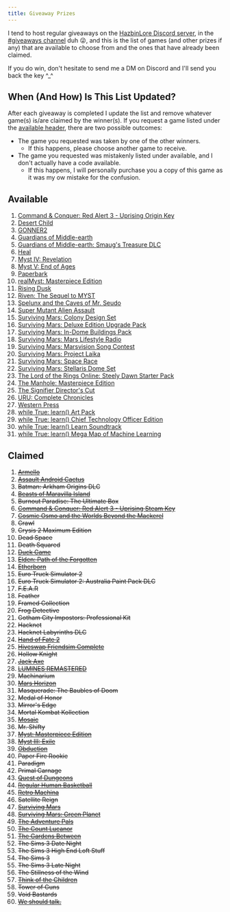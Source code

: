 ```yaml
---
title: Giveaway Prizes
---
```


I tend to host regular giveaways on the [HazbinLore Discord server][HazbinLore-Invite], in the [#giveaways channel][HazbinLore-Giveaways] duh 😜, and this is the list of games (and other prizes if any) that are available to choose from and the ones that have already been claimed.

If you do win, don't hesitate to send me a DM on Discord and I'll send you back the key ^\_^

## When (And How) Is This List Updated?

After each giveaway is completed I update the list and remove whatever game(s) is/are claimed by the winner(s). If you request a game listed under the [available header](#available), there are two possible outcomes:

- The game you requested was taken by one of the other winners.
  - If this happens, please choose another game to receive.
- The game you requested was mistakenly listed under available, and I don't actually have a code available.
  - If this happens, I will personally purchase you a copy of this game as it was my ow mistake for the confusion.

## Available

1. [Command & Conquer: Red Alert 3 - Uprising Origin Key][3]
2. [Desert Child][6]
3. [GONNER2][10]
4. [Guardians of Middle-earth][12]
5. [Guardians of Middle-earth: Smaug's Treasure DLC][11]
6. [Heal][14]
7. [Myst IV: Revelation][21]
8. [Myst V: End of Ages][22]
9. [Paperbark][26]
10. [realMyst: Masterpiece Edition][24]
11. [Rising Dusk][30]
12. [Riven: The Sequel to MYST][31]
13. [Spelunx and the Caves of Mr. Seudo][32]
14. [Super Mutant Alien Assault][33]
15. [Surviving Mars: Colony Design Set][40]
16. [Surviving Mars: Deluxe Edition Upgrade Pack][39]
17. [Surviving Mars: In-Dome Buildings Pack][41]
18. [Surviving Mars: Mars Lifestyle Radio][36]
19. [Surviving Mars: Marsvision Song Contest][42]
20. [Surviving Mars: Project Laika][38]
21. [Surviving Mars: Space Race][37]
22. [Surviving Mars: Stellaris Dome Set][43]
23. [The Lord of the Rings Online: Steely Dawn Starter Pack][47]
24. [The Manhole: Masterpiece Edition][48]
25. [The Signifier Director's Cut][49]
26. [URU: Complete Chronicles][51]
27. [Western Press][53]
28. [while True: learn() Art Pack][54]
29. [while True: learn() Chief Technology Officer Edition][55]
30. [while True: learn() Learn Soundtrack][56]
31. [while True: learn() Mega Map of Machine Learning][57]

## Claimed

1. ~~[Armello][0]~~
2. ~~[Assault Android Cactus][1]~~
3. ~~Batman: Arkham Origins DLC~~
4. ~~[Beasts of Maravilla Island][2]~~
5. ~~Burnout Paradise: The Ultimate Box~~
6. ~~[Command & Conquer: Red Alert 3 - Uprising Steam Key][4]~~
7. ~~[Cosmic Osmo and the Worlds Beyond the Mackerel][5]~~
8. ~~Crawl~~
9. ~~Crysis 2 Maximum Edition~~
10. ~~Dead Space~~
11. ~~Death Squared~~
12. ~~[Duck Game][7]~~
13. ~~[Elden: Path of the Forgotten][8]~~
14. ~~[Etherborn][9]~~
15. ~~Euro Truck Simulator 2~~
16. ~~Euro Truck Simulator 2: Australia Paint Pack DLC~~
17. ~~F.E.A.R~~
18. ~~Feather~~
19. ~~Framed Collection~~
20. ~~Frog Detective~~
21. ~~Gotham City Impostors: Professional Kit~~
22. ~~Hacknet~~
23. ~~Hacknet Labyrinths DLC~~
24. ~~[Hand of Fate 2][13]~~
25. ~~[Hiveswap Friendsim Complete][15]~~
26. ~~Hollow Knight~~
27. ~~[Jack Axe][16]~~
28. ~~[LUMINES REMASTERED][17]~~
29. ~~Machinarium~~
30. ~~[Mars Horizon][18]~~
31. ~~Masquerade: The Baubles of Doom~~
32. ~~Medal of Honor~~
33. ~~Mirror's Edge~~
34. ~~Mortal Kombat Kollection~~
35. ~~[Mosaic][19]~~
36. ~~Mr. Shifty~~
37. ~~[Myst: Masterpiece Edition][23]~~
38. ~~[Myst III: Exile][20]~~
39. ~~[Obduction][25]~~
40. ~~Paper Fire Rookie~~
41. ~~Paradigm~~
42. ~~Primal Carnage~~
43. ~~[Quest of Dungeons][27]~~
44. ~~[Regular Human Basketball][28]~~
45. ~~[Retro Machina][29]~~
46. ~~Satellite Reign~~
47. ~~[Surviving Mars][34]~~
48. ~~[Surviving Mars: Green Planet][35]~~
49. ~~[The Adventure Pals][44]~~
50. ~~[The Count Lucanor][45]~~
51. ~~[The Gardens Between][46]~~
52. ~~The Sims 3 Date Night~~
53. ~~The Sims 3 High End Loft Stuff~~
54. ~~The Sims 3~~
55. ~~The Sims 3 Late Night~~
56. ~~The Stillness of the Wind~~
57. ~~[Think of the Children][50]~~
58. ~~Tower of Guns~~
59. ~~Void Bastards~~
60. ~~[We should talk.][52]~~

[HazbinLore-Invite]: https://discord.gg/73v24Z6nGA
[HazbinLore-Giveaways]: https://discord.com/channels/825459536994893846/923368900513640488
[0]: https://store.steampowered.com/app/290340/Armello/
[1]: https://store.steampowered.com/app/250110/Assault_Android_Cactus/
[2]: https://store.steampowered.com/app/1378020/Beasts_of_Maravilla_Island/
[3]: https://www.origin.com/usa/en-us/store/command-and-conquer/command-and-conquer-red-alert-3
[4]: https://store.steampowered.com/app/17480/Command__Conquer_Red_Alert_3/
[5]: https://store.steampowered.com/app/63620/Cosmic_Osmo_and_the_Worlds_Beyond_the_Mackerel/
[6]: https://store.steampowered.com/app/844050/Desert_Child/
[7]: https://store.steampowered.com/app/312530/Duck_Game/
[8]: https://store.steampowered.com/app/715020/Elden_Path_of_the_Forgotten/
[9]: https://store.steampowered.com/app/812160/Etherborn/
[10]: https://store.steampowered.com/app/1117670/GONNER2/
[11]: https://store.steampowered.com/app/111910/Guardians_of_Middleearth_Smaugs_Treasure/
[12]: https://store.steampowered.com/app/111900/Guardians_of_Middleearth/
[13]: https://store.steampowered.com/app/456670/Hand_of_Fate_2/
[14]: https://store.steampowered.com/app/1056610/Heal/
[15]: https://store.steampowered.com/app/833040/Hiveswap_Friendsim/
[16]: https://store.steampowered.com/app/985780/Jack_Axe/
[17]: https://store.steampowered.com/app/851670/LUMINES_REMASTERED/
[18]: https://store.steampowered.com/app/765810/Mars_Horizon/
[19]: https://store.steampowered.com/app/349270/Mosaic/
[20]: https://store.steampowered.com/app/925930/Myst_III_Exile/
[21]: https://store.steampowered.com/app/925940/Myst_IV_Revelation/
[22]: https://store.steampowered.com/app/208110/Myst_V_End_of_Ages/
[23]: https://store.steampowered.com/app/63660/Myst_Masterpiece_Edition/
[24]: https://store.steampowered.com/app/244430/realMyst_Masterpiece_Edition/
[25]: https://store.steampowered.com/app/306760/Obduction/
[26]: https://store.steampowered.com/app/916900/Paperbark/
[27]: https://store.steampowered.com/app/270050/Quest_of_Dungeons/
[28]: https://store.steampowered.com/app/661940/Regular_Human_Basketball/
[29]: https://store.steampowered.com/app/1127970/Retro_Machina/
[30]: https://store.steampowered.com/app/848930/Rising_Dusk/
[31]: https://store.steampowered.com/app/63610/Riven_The_Sequel_to_MYST/
[32]: https://store.steampowered.com/app/63640/Spelunx_and_the_Caves_of_Mr_Seudo/
[33]: https://store.steampowered.com/app/368680/Super_Mutant_Alien_Assault/
[34]: https://store.steampowered.com/app/464920/Surviving_Mars/
[35]: https://store.steampowered.com/app/952890/Surviving_Mars_Green_Planet/
[36]: https://store.steampowered.com/app/1657990/Surviving_Mars_Mars_Lifestyle_Radio/
[37]: https://store.steampowered.com/app/801670/Surviving_Mars_Space_Race/
[38]: https://store.steampowered.com/app/1042360/Surviving_Mars_Project_Laika/
[39]: https://store.steampowered.com/app/801710/Surviving_Mars_Deluxe_Upgrade_Pack/
[40]: https://store.steampowered.com/app/952892/Surviving_Mars_Colony_Design_Set/
[41]: https://store.steampowered.com/app/1497160/Surviving_Mars_InDome_Buildings_Pack/
[42]: https://store.steampowered.com/app/952891/Surviving_Mars_Marsvision_Song_Contest/
[43]: https://store.steampowered.com/app/801650/Surviving_Mars_Stellaris_Dome_Set/
[44]: https://store.steampowered.com/app/396710/The_Adventure_Pals/
[45]: https://store.steampowered.com/app/440880/The_Count_Lucanor/
[46]: https://store.steampowered.com/app/600990/The_Gardens_Between/
[47]: https://store.steampowered.com/app/212500/The_Lord_of_the_Rings_Online/
[48]: https://store.steampowered.com/app/63630/The_Manhole_Masterpiece_Edition/
[49]: https://store.steampowered.com/app/1082930/The_Signifier_Directors_Cut/
[50]: https://store.steampowered.com/app/573600/Think_of_the_Children/
[51]: https://store.steampowered.com/app/63650/URU_Complete_Chronicles/
[52]: https://store.steampowered.com/app/1255990/We_should_talk/
[53]: https://store.steampowered.com/app/377360/Western_Press/
[54]: https://store.steampowered.com/app/1022720/while_True_learn_Art_Pack/
[55]: https://store.steampowered.com/bundle/10114/while_True_learn_Chief_Technology_Officer_Edition/
[56]: https://store.steampowered.com/app/1019360/while_True_learn_Soundtrack/
[57]: https://store.steampowered.com/app/1026800/while_True_learn_Mega_Map_of_Machine_Learning/
